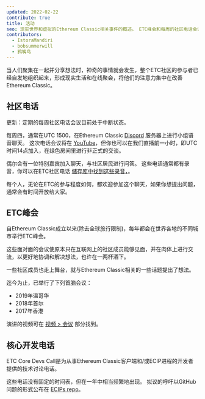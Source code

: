 ```yaml
---
updated: 2022-02-22
contribute: true
title: 活动
seo: 现实世界和虚拟的Ethereum Classic相关事件的概述。 ETC峰会和每周的社区电话会议都欢迎大家参加。
contributors:
  - IstoraMandiri
  - bobsummerwill
  - 鸦嘴鸟
---
```


当人们聚集在一起并分享想法时，神奇的事情就会发生，整个ETC社区的参与者已经自发地组织起来，形成现实生活和在线聚会，将他们的注意力集中在改善Ethereum Classic。

## 社区电话

更新：定期的每周社区电话会议目前处于中断状态。

每周四，通常在UTC 1500，在Ethereum Classic [Discord](https://ethereumclassic.org/discord) 服务器上进行小组语音聊天。 这次电话会议将在 [YouTube](https://www.youtube.com/channel/UCp07VPnC1ejyAp5gMvvA4dw/videos)，但你也可以在我们直播前一小时，即UTC时间14点加入，在绿色房间里进行非正式的交谈。

偶尔会有一位特别嘉宾加入聊天，与社区居民进行问答。 这些电话通常都有录音，你可以在ETC社区电话 [储存库中找到这些录音，](https://github.com/ethereumclassic/community-calls)。

每个人，无论在ETC的参与程度如何，都欢迎参加这个聊天，如果你想提出问题，通常会有时间开放给大家。

## ETC峰会

自Ethereum Classic成立以来(除去全球旅行限制)，每年都会在世界各地的不同城市举行ETC峰会。

这些面对面的会议使原本只在互联网上的社区成员能够见面，并在肉体上进行交流，以更好地协调和解决想法，也许在一两杯酒下。

一些社区成员也走上舞台，就与Ethereum Classic相关的一些话题提出了想法。

迄今为止，已举行了下列首脑会议：

- 2019年温哥华
- 2018年首尔
- 2017年香港

演讲的视频可在 [视频 > 会议](/videos/conferences) 部分找到。

## 核心开发电话

ETC Core Devs Call是为从事Ethereum Classic客户端和/或ECIP进程的开发者提供的技术讨论电话。

这些电话没有固定的时间表，但在一年中相当频繁地出现。 拟议的呼吁以GitHub问题的形式公布在 [ECIPs repo](https://github.com/ethereumclassic/ECIPs/issues?q=is%3Aissue+Devs+Call)。
